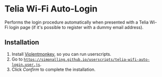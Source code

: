 # Telia Wi-Fi Auto-Login

Performs the login procedure automatically when presented with a Telia Wi-Fi login page (if it's possible to register with a dummy email address).


## Installation

  1. Install [Violentmonkey](https://www.google.com/search?q=Violentmonkey), so you can run userscripts.
  1. Go to [`https://simonalling.github.io/userscripts/telia-wifi-auto-login.user.js`](`https://simonalling.github.io/userscripts/telia-wifi-auto-login.user.js`).
  1. Click _Confirm_ to complete the installation.
